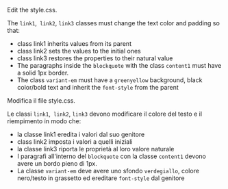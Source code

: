 
Edit the style.css.

The `link1`,` link2`, `link3` classes must change the text color and padding so that:
- class link1 inherits values from its parent
- class link2 sets the values to the initial ones
- class link3 restores the properties to their natural value
- The paragraphs inside the `blockquote` with the class `content1` must have a solid 1px border.
- The class `variant-em` must have a `greenyellow` background, black color/bold text and inherit the `font-style` from the parent

Modifica il file style.css.

Le classi `link1`,` link2`, `link3` devono modificare il colore del testo e il riempimento in modo che:
- la classe link1 eredita i valori dal suo genitore
- class link2 imposta i valori a quelli iniziali
- la classe link3 riporta le proprietà al loro valore naturale
- I paragrafi all'interno del `blockquote` con la classe `content1` devono avere un bordo pieno di 1px.
- La classe `variant-em` deve avere uno sfondo `verdegiallo`, colore nero/testo in grassetto ed ereditare `font-style` dal genitore